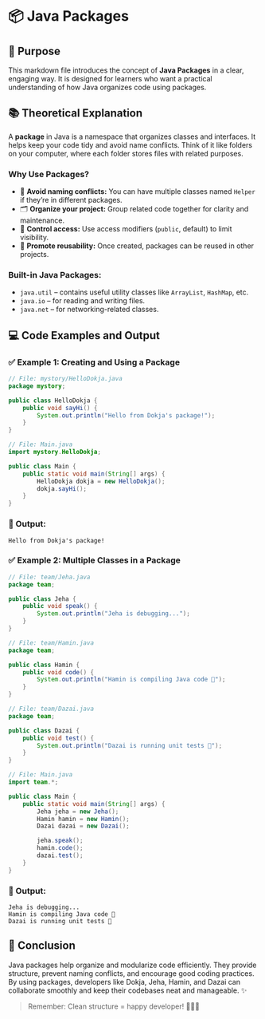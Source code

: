 # 📦 Java Packages

## 🎯 Purpose

This markdown file introduces the concept of **Java Packages** in a clear, engaging way. It is designed for learners who want a practical understanding of how Java organizes code using packages.

## 📚 Theoretical Explanation

A **package** in Java is a namespace that organizes classes and interfaces. It helps keep your code tidy and avoid name conflicts. Think of it like folders on your computer, where each folder stores files with related purposes.

### Why Use Packages?
- 🚫 **Avoid naming conflicts:** You can have multiple classes named `Helper` if they’re in different packages.
- 🗂️ **Organize your project:** Group related code together for clarity and maintenance.
- 🔐 **Control access:** Use access modifiers (`public`, default) to limit visibility.
- 🔄 **Promote reusability:** Once created, packages can be reused in other projects.

### Built-in Java Packages:
- `java.util` – contains useful utility classes like `ArrayList`, `HashMap`, etc.
- `java.io` – for reading and writing files.
- `java.net` – for networking-related classes.

## 💻 Code Examples and Output

### ✅ Example 1: Creating and Using a Package
```java
// File: mystory/HelloDokja.java
package mystory;

public class HelloDokja {
    public void sayHi() {
        System.out.println("Hello from Dokja's package!");
    }
}
```

```java
// File: Main.java
import mystory.HelloDokja;

public class Main {
    public static void main(String[] args) {
        HelloDokja dokja = new HelloDokja();
        dokja.sayHi();
    }
}
```

### 💬 Output:
```
Hello from Dokja's package!
```

### ✅ Example 2: Multiple Classes in a Package
```java
// File: team/Jeha.java
package team;

public class Jeha {
    public void speak() {
        System.out.println("Jeha is debugging...");
    }
}

// File: team/Hamin.java
package team;

public class Hamin {
    public void code() {
        System.out.println("Hamin is compiling Java code 🚀");
    }
}

// File: team/Dazai.java
package team;

public class Dazai {
    public void test() {
        System.out.println("Dazai is running unit tests 🧪");
    }
}
```

```java
// File: Main.java
import team.*;

public class Main {
    public static void main(String[] args) {
        Jeha jeha = new Jeha();
        Hamin hamin = new Hamin();
        Dazai dazai = new Dazai();

        jeha.speak();
        hamin.code();
        dazai.test();
    }
}
```

### 💬 Output:
```
Jeha is debugging...
Hamin is compiling Java code 🚀
Dazai is running unit tests 🧪
```

## 🧠 Conclusion

Java packages help organize and modularize code efficiently. They provide structure, prevent naming conflicts, and encourage good coding practices. By using packages, developers like Dokja, Jeha, Hamin, and Dazai can collaborate smoothly and keep their codebases neat and manageable. ✨

> Remember: Clean structure = happy developer! 🧼👩‍💻

